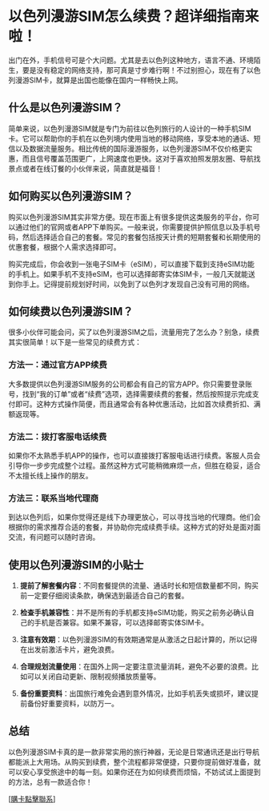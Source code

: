 # 以色列漫游SIM怎么续费？超详细指南来啦！

出门在外，手机信号可是个大问题。尤其是去以色列这种地方，语言不通、环境陌生，要是没有稳定的网络支持，那可真是寸步难行啊！不过别担心，现在有了以色列漫游SIM卡，就算是出国也能像在国内一样畅快上网。

## 什么是以色列漫游SIM？

简单来说，以色列漫游SIM就是专门为前往以色列旅行的人设计的一种手机SIM卡。它可以帮助你的手机在以色列境内使用当地的移动网络，享受本地的通话、短信以及数据流量服务。相比传统的国际漫游服务，以色列漫游SIM不仅价格更实惠，而且信号覆盖范围更广，上网速度也更快。这对于喜欢拍照发朋友圈、导航找景点或者在线订餐的小伙伴来说，简直就是福音！

## 如何购买以色列漫游SIM？

购买以色列漫游SIM其实非常方便。现在市面上有很多提供这类服务的平台，你可以通过他们的官网或者APP下单购买。一般来说，你需要提供护照信息以及手机号码，然后选择适合自己的套餐。常见的套餐包括按天计费的短期套餐和长期使用的优惠套餐，根据个人需求选择即可。

购买完成后，你会收到一张电子SIM卡（eSIM），可以直接下载到支持eSIM功能的手机上。如果手机不支持eSIM，也可以选择邮寄实体SIM卡，一般几天就能送到你手上。记得提前规划好时间，以免到了以色列才发现自己没有可用的网络。

## 如何续费以色列漫游SIM？

很多小伙伴可能会问，买了以色列漫游SIM之后，流量用完了怎么办？别急，续费其实很简单！以下是一些常见的续费方式：

### 方法一：通过官方APP续费

大多数提供以色列漫游SIM服务的公司都会有自己的官方APP。你只需要登录账号，找到“我的订单”或者“续费”选项，选择需要续费的套餐，然后按照提示完成支付即可。这种方式操作简便，而且通常会有各种优惠活动，比如首次续费折扣、满额返现等。

### 方法二：拨打客服电话续费

如果你不太熟悉手机APP的操作，也可以直接拨打客服电话进行续费。客服人员会引导你一步步完成整个过程。虽然这种方式可能稍微麻烦一点，但胜在稳妥，适合不太擅长线上操作的朋友。

### 方法三：联系当地代理商

到达以色列后，如果你觉得还是线下办理更放心，可以寻找当地的代理商。他们会根据你的需求推荐合适的套餐，并协助你完成续费手续。这种方式的好处是面对面交流，有问题可以随时咨询。

## 使用以色列漫游SIM的小贴士

1. **提前了解套餐内容**：不同套餐提供的流量、通话时长和短信数量都不同，购买前一定要仔细阅读条款，确保选到最适合自己的套餐。
   
2. **检查手机兼容性**：并不是所有的手机都支持eSIM功能，购买之前务必确认自己的手机是否兼容。如果不兼容，可以选择邮寄实体SIM卡。

3. **注意有效期**：以色列漫游SIM的有效期通常是从激活之日起计算的，所以记得在出发前激活卡片，避免浪费。

4. **合理规划流量使用**：在国外上网一定要注意流量消耗，避免不必要的浪费。比如可以关闭自动更新、限制视频播放质量等。

5. **备份重要资料**：出国旅行难免会遇到意外情况，比如手机丢失或损坏，建议提前备份好重要资料，以防万一。

## 总结

以色列漫游SIM卡真的是一款非常实用的旅行神器，无论是日常通讯还是出行导航都能派上大用场。从购买到续费，整个流程都非常便捷，只要你提前做好准备，就可以安心享受旅途中的每一刻。如果你还在为如何续费而烦恼，不妨试试上面提到的方法，总有一款适合你！

[[購卡點擊聯系](https://t.me/s/esim1088)]